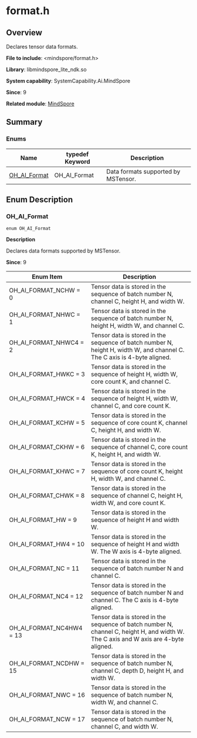 # format.h

<!--Kit: MindSpore Lite Kit-->
<!--Subsystem: AI-->
<!--Owner: @zhuguodong8-->
<!--Designer: @zhuguodong8; @jjfeing-->
<!--Tester: @principal87-->
<!--Adviser: @ge-yafang-->

## Overview

Declares tensor data formats.

**File to include**: <mindspore/format.h>

**Library**: libmindspore_lite_ndk.so

**System capability**: SystemCapability.Ai.MindSpore

**Since**: 9

**Related module**: [MindSpore](capi-mindspore.md)

## Summary

### Enums

| Name| typedef Keyword| Description|
| -- | -- | -- |
| [OH_AI_Format](#oh_ai_format) | OH_AI_Format | Data formats supported by MSTensor.|

## Enum Description

### OH_AI_Format

```
enum OH_AI_Format
```

**Description**

Declares data formats supported by MSTensor.

**Since**: 9

| Enum Item| Description|
| -- | -- |
| OH_AI_FORMAT_NCHW = 0 | Tensor data is stored in the sequence of batch number N, channel C, height H, and width W.|
| OH_AI_FORMAT_NHWC = 1 | Tensor data is stored in the sequence of batch number N, height H, width W, and channel C.|
| OH_AI_FORMAT_NHWC4 = 2 | Tensor data is stored in the sequence of batch number N, height H, width W, and channel C. The C axis is 4-byte aligned.|
| OH_AI_FORMAT_HWKC = 3 | Tensor data is stored in the sequence of height H, width W, core count K, and channel C.|
| OH_AI_FORMAT_HWCK = 4 | Tensor data is stored in the sequence of height H, width W, channel C, and core count K.|
| OH_AI_FORMAT_KCHW = 5 | Tensor data is stored in the sequence of core count K, channel C, height H, and width W.|
| OH_AI_FORMAT_CKHW = 6 | Tensor data is stored in the sequence of channel C, core count K, height H, and width W.|
| OH_AI_FORMAT_KHWC = 7 | Tensor data is stored in the sequence of core count K, height H, width W, and channel C.|
| OH_AI_FORMAT_CHWK = 8 | Tensor data is stored in the sequence of channel C, height H, width W, and core count K.|
| OH_AI_FORMAT_HW = 9 | Tensor data is stored in the sequence of height H and width W.|
| OH_AI_FORMAT_HW4 = 10 | Tensor data is stored in the sequence of height H and width W. The W axis is 4-byte aligned.|
| OH_AI_FORMAT_NC = 11 | Tensor data is stored in the sequence of batch number N and channel C.|
| OH_AI_FORMAT_NC4 = 12 | Tensor data is stored in the sequence of batch number N and channel C. The C axis is 4-byte aligned.|
| OH_AI_FORMAT_NC4HW4 = 13 | Tensor data is stored in the sequence of batch number N, channel C, height H, and width W. The C axis and W axis are 4-byte aligned.|
| OH_AI_FORMAT_NCDHW = 15 | Tensor data is stored in the sequence of batch number N, channel C, depth D, height H, and width W.|
| OH_AI_FORMAT_NWC = 16 | Tensor data is stored in the sequence of batch number N, width W, and channel C.|
| OH_AI_FORMAT_NCW = 17 | Tensor data is stored in the sequence of batch number N, channel C, and width W.|
